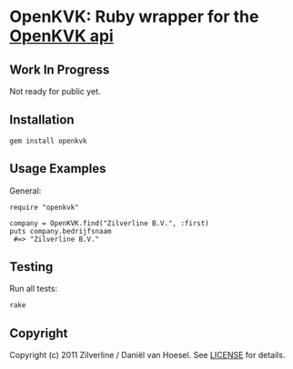 OpenKVK: Ruby wrapper for the [OpenKVK api](http://api.openkvk.nl/)
====================
Work In Progress
----------------
Not ready for public yet.

Installation
------------
	gem install openkvk

Usage Examples
--------------
General:

	require "openkvk"

	company = OpenKVK.find("Zilverline B.V.", :first)
	puts company.bedrijfsnaam 
	 #=> "Zilverline B.V."

Testing
-------
Run all tests:

	rake

Copyright
---------
Copyright (c) 2011 Zilverline / Daniël van Hoesel.
See [LICENSE](https://github.com/zilverline/openkvk/blob/master/LICENSE.mkd) for details.